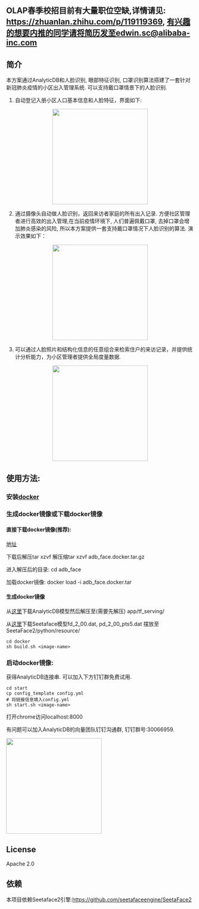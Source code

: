 ## OLAP春季校招目前有大量职位空缺,详情请见: https://zhuanlan.zhihu.com/p/119119369, 有兴趣的想要内推的同学请将简历发至edwin.sc@alibaba-inc.com
## 简介
本方案通过AnalyticDB和人脸识别, 眼部特征识别, 口罩识别算法搭建了一套针对新冠肺炎疫情的小区出入管理系统. 可以支持戴口罩情景下的人脸识别.
1. 自动登记入册小区人口基本信息和人脸特征，界面如下:

<div align=center>
<img src="doc/1.png" height="256"/>
</div>
 
2. 通过摄像头自动做人脸识别，返回来访者家庭的所有出入记录. 方便社区管理者进行高效的出入管理,在当前疫情环境下, 人们普遍佩戴口罩, 去掉口罩会增加肺炎感染的风险, 所以本方案提供一套支持戴口罩情况下人脸识别的算法. 演示效果如下：

<div align=center>
<img src="doc/2.png" height="256"/>
</div>

3. 可以通过人脸照片和结构化信息的任意组合来检索住户的来访记录，并提供统计分析能力，为小区管理者提供全局度量数据.

<div align=center>
<img src="doc/3.png" height="256"/>
</div>

## 使用方法:
### 安装[docker](https://www.docker.com/)

### 生成docker镜像或下载docker镜像
#### 直接下载docker镜像(推荐):
[地址](https://adbvdb.oss-cn-hangzhou.aliyuncs.com/adb_face/adb_face.tar.gz
)

下载后解压tar xzvf 解压缩tar xzvf adb_face.docker.tar.gz 

进入解压后的目录: cd adb_face 

加载docker镜像: docker load -i adb_face.docker.tar
#### 生成docker镜像

从[这里](https://adbvdb.oss-cn-hangzhou.aliyuncs.com/adb_face/adb_models.tar.gz
)下载AnalyticDB模型然后解压至(需要先解压) app/tf_serving/

从[这里](https://github.com/seetafaceengine/SeetaFace2#4-%E6%A8%A1%E5%9E%8B%E4%B8%8B%E8%BD%BD)下载Seetaface模型fd_2_00.dat, pd_2_00_pts5.dat 摆放至 SeetaFace2/python/resource/

```commandline
cd docker
sh build.sh <image-name>
```

### 启动docker镜像:
获得AnalyticDB连接串. 可以加入下方钉钉群免费试用. 
```commandline
cd start
cp config_template config.yml
# 将链接信息填入config.yml
sh start.sh <image-name>
```
打开chrome访问localhost:8000

有问题可以加入AnalyticDB的向量团队钉钉沟通群, 钉钉群号:30066959.

<img src="doc/DingTalkQR.png" height="256"/>

## License
Apache 2.0

## 依赖
本项目依赖Seetaface2引擎:https://github.com/seetafaceengine/SeetaFace2
